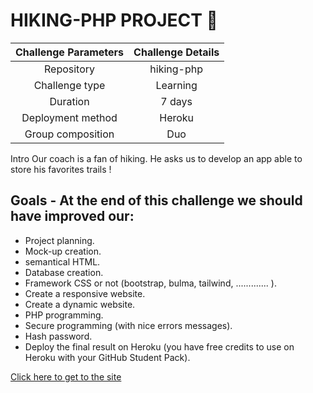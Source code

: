 # HIKING-PHP PROJECT 🥾

| Challenge Parameters	| Challenge Details |
|:---------------------:|:-----------------:|
|Repository |	hiking-php|
|Challenge type |	Learning|
|Duration |	7 days
|Deployment method |	Heroku|
|Group composition |	Duo|

Intro
Our coach is a fan of hiking. He asks us to develop an app able to store his favorites trails !

## Goals - At the end of this challenge we should have improved our:
 * Project planning.
 * Mock-up creation.
 * semantical HTML.
 * Database creation.
 * Framework CSS or not (bootstrap, bulma, tailwind, ............. ).
 * Create a responsive website.
 * Create a dynamic website.
 * PHP programming.
 * Secure programming (with nice errors messages).
 * Hash password.
 * Deploy the final result on Heroku (you have free credits to use on Heroku with your GitHub Student Pack).


[Click here to get to the site](https://hikingtrailshare.herokuapp.com/index.php)
